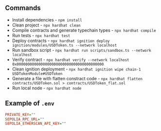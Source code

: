## Commands

- Install dependencies - `npm install`
- Clean project - `npx hardhat clean`
- Compile contracts and generate typechain types - `npx hardhat compile`
- Run tests - `npx hardhat test`
- Deploy contracts - `npx hardhat ignition deploy ignition/modules/USDToken.ts --network localhost`
- Run sandbox script - `npx hardhat run scripts/sandbox.ts --network localhost`
- Verify contract - `npx hardhat verify --network localhost 0x0000000000000000000000000000000000000000`
- Clean ignition deployment - `npx hardhat ignition wipe chain-1 USDTokenModule#USDToken`
- Generate a file with flatten constract code - `npx hardhat flatten contracts/USDToken.sol > contracts/USDToken_flat.sol`
- Run local node - `npx hardhat node`

## Example of `.env`

```ini
PRIVATE_KEY=""
SEPOLIA_RPC_URL=""
SEPOLIA_ETHERSCAN_API_KEY=""
```
